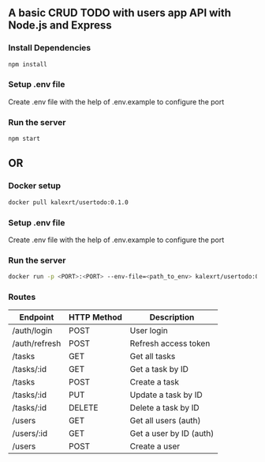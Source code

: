 ## A basic CRUD TODO with users app API with Node.js and Express

### Install Dependencies

```bash
npm install
```

### Setup .env file

Create .env file with the help of .env.example to configure the port

### Run the server

```bash
npm start
```

## OR

### Docker setup

```bash
docker pull kalexrt/usertodo:0.1.0
```

### Setup .env file

Create .env file with the help of .env.example to configure the port

### Run the server

```bash
docker run -p <PORT>:<PORT> --env-file=<path_to_env> kalexrt/usertodo:0.1.0
```

### Routes

| Endpoint      | HTTP Method | Description             |
| ------------- | ----------- | ----------------------- |
| /auth/login   | POST        | User login              |
| /auth/refresh | POST        | Refresh access token    |
| /tasks        | GET         | Get all tasks           |
| /tasks/:id    | GET         | Get a task by ID        |
| /tasks        | POST        | Create a task           |
| /tasks/:id    | PUT         | Update a task by ID     |
| /tasks/:id    | DELETE      | Delete a task by ID     |
| /users        | GET         | Get all users (auth)    |
| /users/:id    | GET         | Get a user by ID (auth) |
| /users        | POST        | Create a user           |
